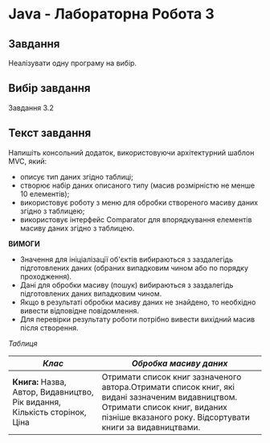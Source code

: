 # Java - Лабораторна Робота 3

## Завдання

Hеалізувати одну програму на вибір.

## Вибір завдання

Завдання 3.2

## Текст завдання

Напишіть консольний додаток, використовуючи архітектурний шаблон MVC, який:

-	описує тип даних згідно таблиці;
-	створює набір даних описаного типу (масив розмірністю не менше 10 елементів);
-	використовує роботу з меню для обробки створеного масиву даних згідно з таблицею;
-	використовує інтерфейс Comparator для впорядкування елементів масиву даних згідно з таблицею.


**ВИМОГИ**

-	Значення для ініціалізації об'єктів вибираються з заздалегідь підготовлених даних (обраних випадковим чином або по порядку проходження).
-	Дані для обробки масиву (пошук) вибираються з заздалегідь підготовлених даних випадковим чином.
-	Якщо в результаті обробки масиву даних не знайдено, то необхідно вивести відповідне повідомлення.
-	Для перевірки результату роботи потрібно вивести вихідний масив після створення.

*Таблиця*

| *Клас*                     | *Обробка масиву даних* 										  |
|----------------------------|----------------------------------------------------------------|
| **Книга:** Назва, Автор, Видавництво, Рік видання, Кількість сторінок, Ціна | Отримати список книг зазначеного автора.Отримати список книг, які видані зазначеним видавництвом.	Отримати список книг, виданих пізніше вказаного року.		Відсортувати книги за видавництвами.			  |